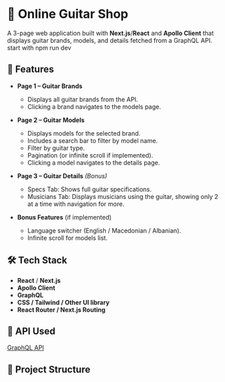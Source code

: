 # 🎸 Online Guitar Shop

A 3-page web application built with **Next.js**/**React** and **Apollo Client** that displays guitar brands, models, and details fetched from a GraphQL API.
start with npm run dev 
## 📌 Features
- **Page 1 – Guitar Brands**  
  - Displays all guitar brands from the API.
  - Clicking a brand navigates to the models page.

- **Page 2 – Guitar Models**  
  - Displays models for the selected brand.
  - Includes a search bar to filter by model name.
  - Filter by guitar type.
  - Pagination (or infinite scroll if implemented).
  - Clicking a model navigates to the details page.

- **Page 3 – Guitar Details** *(Bonus)*  
  - Specs Tab: Shows full guitar specifications.
  - Musicians Tab: Displays musicians using the guitar, showing only 2 at a time with navigation for more.

- **Bonus Features** (if implemented)  
  - Language switcher (English / Macedonian / Albanian).
  - Infinite scroll for models list.

## 🛠 Tech Stack
- **React** / **Next.js**
- **Apollo Client**
- **GraphQL**
- **CSS / Tailwind / Other UI library**
- **React Router / Next.js Routing**

## 🔗 API Used
[GraphQL API](https://graphql-api-brown.vercel.app/api/graphql)

## 📂 Project Structure
